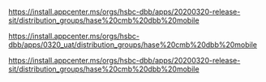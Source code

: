 https://install.appcenter.ms/orgs/hsbc-dbb/apps/20200320-release-sit/distribution_groups/hase%20cmb%20dbb%20mobile


https://install.appcenter.ms/orgs/hsbc-dbb/apps/0320_uat/distribution_groups/hase%20cmb%20dbb%20mobile


https://install.appcenter.ms/orgs/hsbc-dbb/apps/20200320-release-sit/distribution_groups/hase%20cmb%20dbb%20mobile
